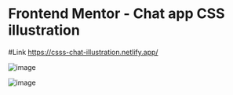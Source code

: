 # Frontend Mentor - Chat app CSS illustration
#Link
https://csss-chat-illustration.netlify.app/

![image](https://user-images.githubusercontent.com/25538870/194185898-55d6980e-238e-4a9d-952b-873e10ae6f30.png)

![image](https://user-images.githubusercontent.com/25538870/194185941-16a61c7f-b8f0-453c-8e0d-a9596d6f8652.png)


